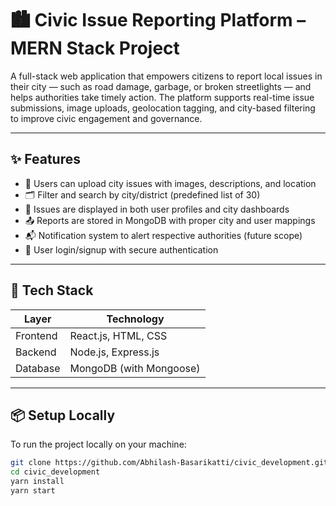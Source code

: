 # 🏙️ Civic Issue Reporting Platform – MERN Stack Project

A full-stack web application that empowers citizens to report local issues in their city — such as road damage, garbage, or broken streetlights — and helps authorities take timely action. The platform supports real-time issue submissions, image uploads, geolocation tagging, and city-based filtering to improve civic engagement and governance.

---

## ✨ Features

- 📍 Users can upload city issues with images, descriptions, and location
- 🗂 Filter and search by city/district (predefined list of 30)
- 📌 Issues are displayed in both user profiles and city dashboards
- 📤 Reports are stored in MongoDB with proper city and user mappings
- 📬 Notification system to alert respective authorities (future scope)
- 🔐 User login/signup with secure authentication

---

## 🧰 Tech Stack

| Layer      | Technology           |
|------------|-----------------------|
| Frontend   | React.js, HTML, CSS   |
| Backend    | Node.js, Express.js   |
| Database   | MongoDB (with Mongoose) |

---

## 📦 Setup Locally

To run the project locally on your machine:

```bash
git clone https://github.com/Abhilash-Basarikatti/civic_development.git
cd civic_development
yarn install
yarn start
